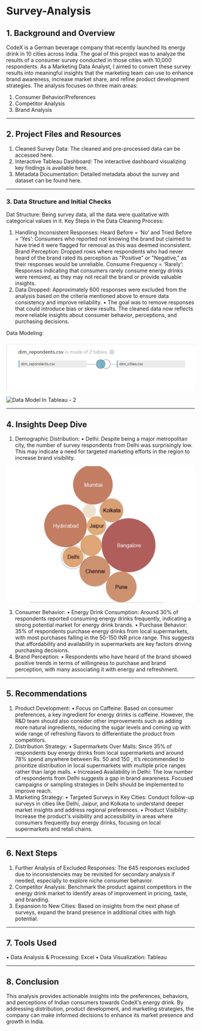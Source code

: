 # Survey-Analysis
## 1.	Background and Overview
CodeX is a German beverage company that recently launched its energy drink in 10 cities across India. The goal of this project was to analyze the results of a consumer survey conducted in those cities with 10,000 respondents. As a Marketing Data Analyst, I aimed to convert these survey results into meaningful insights that the marketing team can use to enhance brand awareness, increase market share, and refine product development strategies.
The analysis focuses on three main areas:
1.	Consumer Behavior/Preferences
2.	Competitor Analysis
3.	Brand Analysis
________________________________________
## 2.	Project Files and Resources
1.	Cleaned Survey Data: The cleaned and pre-processed data can be accessed here.
2.	Interactive Tableau Dashboard: The interactive dashboard visualizing key findings is available here.
3.	Metadata Documentation: Detailed metadata about the survey and dataset can be found here.
________________________________________
### 3.	Data Structure and Initial Checks
Dat Structure: Being survey data, all the data were qualitative with categorical values in it.
Key Steps in the Data Cleaning Process:
1.	Handling Inconsistent Responses:
   Heard Before = ‘No’ and Tried Before = ‘Yes’: Consumers who reported not knowing the brand but claimed to have tried it were flagged for removal as this was deemed inconsistent.
	 Brand Perception: Dropped rows where respondents who had never heard of the brand rated its perception as "Positive" or "Negative," as their responses would be unreliable.
   Consume Frequency = ‘Rarely’: Responses indicating that consumers rarely consume energy drinks were removed, as they may not recall the brand or provide valuable insights.
3.	Data Dropped:
   Approximately 600 responses were excluded from the analysis based on the criteria mentioned above to ensure data consistency and improve reliability.
•	The goal was to remove responses that could introduce bias or skew results. The cleaned data now reflects more reliable insights about consumer behavior, perceptions, and purchasing decisions.

Data Modeling:

![Data Model In Tableau - 1](https://github.com/LakshmiPriyaDiwakar2706/Survey-Analysis/blob/main/image.png)

![Data Model In Tableau - 2](https://github.com/LakshmiPriyaDiwakar2706/Survey-Analysis/blob/main/image(1).png)

________________________________________
## 4. Insights Deep Dive
1. Demographic Distribution:
•	Delhi: Despite being a major metropolitan city, the number of survey respondents from Delhi was surprisingly low. This may indicate a need for targeted marketing efforts in the region to increase brand visibility.


![City](https://github.com/LakshmiPriyaDiwakar2706/Survey-Analysis/blob/main/Untitled%20design%20(3).png)

3. Consumer Behavior:
•	Energy Drink Consumption: Around 30% of respondents reported consuming energy drinks frequently, indicating a strong potential market for energy drink brands.
•	Purchase Behavior: 35% of respondents purchase energy drinks from local supermarkets, with most purchases falling in the 50-150 INR price range. This suggests that affordability and availability in supermarkets are key factors driving purchasing decisions.
4. Brand Perception:
•	Respondents who have heard of the brand showed positive trends in terms of willingness to purchase and brand perception, with many associating it with energy and refreshment.
________________________________________
## 5. Recommendations
1. Product Development:
•	Focus on Caffeine: Based on consumer preferences, a key ingredient for energy drinks is caffeine. However, the R&D team should also consider other improvements such as adding more natural ingredients, reducing the sugar levels and coming up with wide range of refreshing flavors to differentiate the product from competitors.
2. Distribution Strategy:
•	Supermarkets Over Malls: Since 35% of respondents buy energy drinks from local supermarkets and around 78% spend anywhere between Rs. 50 and 150 , it’s recommended to prioritize distribution in local supermarkets with multiple price ranges rather than large malls.
•	Increased Availability in Delhi: The low number of respondents from Delhi suggests a gap in brand awareness. Focused campaigns or sampling strategies in Delhi should be implemented to improve reach.
3. Marketing Strategy:
•	Targeted Surveys in Key Cities: Conduct follow-up surveys in cities like Delhi, Jaipur, and Kolkata to understand deeper market insights and address regional preferences.
•	Product Visibility: Increase the product's visibility and accessibility in areas where consumers frequently buy energy drinks, focusing on local supermarkets and retail chains.
________________________________________
## 6.	Next Steps
1.	Further Analysis of Excluded Responses: The 645 responses excluded due to inconsistencies may be revisited for secondary analysis if needed, especially to explore niche consumer behavior.
2.	Competitor Analysis: Benchmark the product against competitors in the energy drink market to identify areas of improvement in pricing, taste, and branding.
3.	Expansion to New Cities: Based on insights from the next phase of surveys, expand the brand presence in additional cities with high potential.
________________________________________
## 7.	Tools Used
•	Data Analysis & Processing: Excel
•	Data Visualization: Tableau
________________________________________
## 8.	Conclusion
This analysis provides actionable insights into the preferences, behaviors, and perceptions of Indian consumers towards CodeX’s energy drink. By addressing distribution, product development, and marketing strategies, the company can make informed decisions to enhance its market presence and growth in India.

